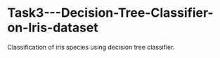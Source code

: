 # Task3---Decision-Tree-Classifier-on-Iris-dataset
Classification of iris species using decision tree classifier.
